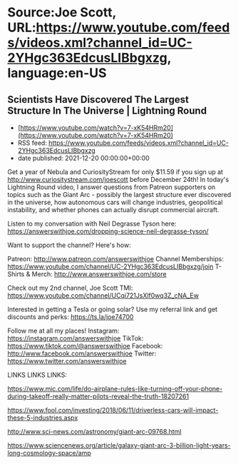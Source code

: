 # Source:Joe Scott, URL:https://www.youtube.com/feeds/videos.xml?channel_id=UC-2YHgc363EdcusLIBbgxzg, language:en-US

## Scientists Have Discovered The Largest Structure In The Universe | Lightning Round
 - [https://www.youtube.com/watch?v=7-xK54HRm20](https://www.youtube.com/watch?v=7-xK54HRm20)
 - RSS feed: https://www.youtube.com/feeds/videos.xml?channel_id=UC-2YHgc363EdcusLIBbgxzg
 - date published: 2021-12-20 00:00:00+00:00

Get a year of Nebula and CuriosityStream for only $11.59 if you sign up at http://www.curiositystream.com/joescott before December 24th!
In today's Lightning Round video, I answer questions from Patreon supporters on topics such as the Giant Arc - possibly the largest structure ever discovered in the universe, how autonomous cars will change industries, geopolitical instability, and whether phones can actually disrupt commercial aircraft.

Listen to my conversation with Neil Degrasse Tyson here:
https://answerswithjoe.com/dropping-science-neil-degrasse-tyson/

Want to support the channel? Here's how:

Patreon: http://www.patreon.com/answerswithjoe
Channel Memberships: https://www.youtube.com/channel/UC-2YHgc363EdcusLIBbgxzg/join
T-Shirts & Merch: http://www.answerswithjoe.com/store

Check out my 2nd channel, Joe Scott TMI:
https://www.youtube.com/channel/UCqi721JsXlf0wq3Z_cNA_Ew

Interested in getting a Tesla or going solar? Use my referral link and get discounts and perks:
https://ts.la/joe74700

Follow me at all my places!
Instagram: https://instagram.com/answerswithjoe
TikTok: https://www.tiktok.com/@answerswithjoe
Facebook: http://www.facebook.com/answerswithjoe
Twitter: https://www.twitter.com/answerswithjoe

LINKS LINKS LINKS:

https://www.mic.com/life/do-airplane-rules-like-turning-off-your-phone-during-takeoff-really-matter-pilots-reveal-the-truth-18207261

https://www.fool.com/investing/2018/06/11/driverless-cars-will-impact-these-5-industries.aspx

http://www.sci-news.com/astronomy/giant-arc-09768.html

https://www.sciencenews.org/article/galaxy-giant-arc-3-billion-light-years-long-cosmology-space/amp

